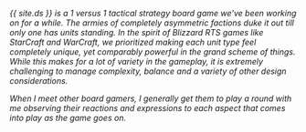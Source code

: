 *{{ site.ds }} is a 1 versus 1 tactical strategy board game we've been working on for a while. The armies of completely asymmetric factions duke it out till only one has units standing. In the spirit of Blizzard RTS games like StarCraft and WarCraft, we prioritized making each unit type feel completely unique, yet comparably powerful in the grand scheme of things. While this makes for a lot of variety in the gameplay, it is extremely challenging to manage complexity, balance and a variety of other design considerations.*

*When I meet other board gamers, I generally get them to play a round with me observing their reactions and expressions to each aspect that comes into play as the game goes on.*